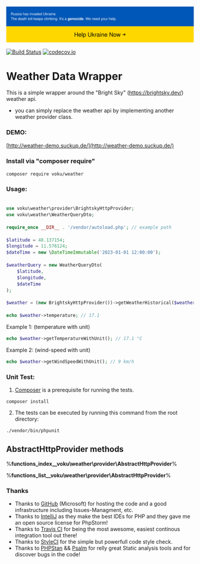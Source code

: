 [![SWUbanner](https://raw.githubusercontent.com/vshymanskyy/StandWithUkraine/main/banner2-direct.svg)](https://github.com/vshymanskyy/StandWithUkraine/blob/main/docs/README.md)

[![Build Status](https://github.com/voku/weather/actions/workflows/ci.yml/badge.svg?branch=master)](https://github.com/voku/weather/actions)
[![codecov.io](http://codecov.io/github/voku/weather/coverage.svg?branch=master)](http://codecov.io/github/voku/weather?branch=master)

# Weather Data Wrapper

This is a simple wrapper around the "Bright Sky" (https://brightsky.dev/) weather api.
+ you can simply replace the weather api by implementing another weather provider class.

### DEMO:
[http://weather-demo.suckup.de/](http://weather-demo.suckup.de/)


### Install via "composer require"
```shell
composer require voku/weather
```

### Usage:

```php

use voku\weather\provider\BrightskyHttpProvider;
use voku\weather\WeatherQueryDto;

require_once __DIR__ . '/vendor/autoload.php'; // example path

$latitude = 48.137154;
$longitude = 11.576124;
$dateTime = new \DateTimeImmutable('2023-01-01 12:00:00');

$weatherQuery = new WeatherQueryDto(
    $latitude,
    $longitude,
    $dateTime
);

$weather = (new BrightskyHttpProvider())->getWeatherHistorical($weatherQuery);

echo $weather->temperature; // 17.1
```

Example 1: (temperature with unit)

```php
echo $weather->getTemperatureWithUnit(); // 17.1 °C
```

Example 2: (wind-speed with unit)

```php
echo $weather->getWindSpeedWithUnit(); // 9 km/h
```


### Unit Test:

1) [Composer](https://getcomposer.org) is a prerequisite for running the tests.

```
composer install
```

2) The tests can be executed by running this command from the root directory:

```bash
./vendor/bin/phpunit
```

## AbstractHttpProvider methods

%__functions_index__voku\weather\provider\AbstractHttpProvider__%

%__functions_list__voku\weather\provider\AbstractHttpProvider__%

### Thanks

- Thanks to [GitHub](https://github.com) (Microsoft) for hosting the code and a good infrastructure including Issues-Managment, etc.
- Thanks to [IntelliJ](https://www.jetbrains.com) as they make the best IDEs for PHP and they gave me an open source license for PhpStorm!
- Thanks to [Travis CI](https://travis-ci.com/) for being the most awesome, easiest continous integration tool out there!
- Thanks to [StyleCI](https://styleci.io/) for the simple but powerfull code style check.
- Thanks to [PHPStan](https://github.com/phpstan/phpstan) && [Psalm](https://github.com/vimeo/psalm) for relly great Static analysis tools and for discover bugs in the code!
